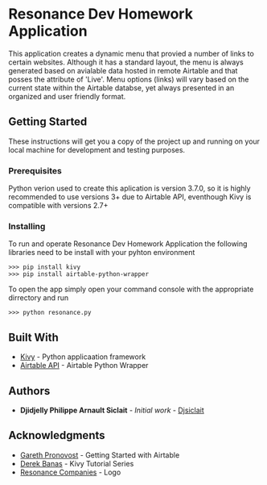 # Resonance Dev Homework Application

This application creates a dynamic menu that provied a number of links to certain websites. Although it has a standard layout, the menu is always generated based on avialable data hosted in remote Airtable and that posses the attribute of 'Live'. Menu options (links) will vary based on the current state within the Airtable databse, yet always presented in an organized and user friendly format.

## Getting Started

These instructions will get you a copy of the project up and running on your local machine for development and testing purposes.

### Prerequisites

Python verion used to create this aplication is version 3.7.0, so it is highly recommended to use versions 3+ due to Airtable API, eventhough Kivy is compatible with versions 2.7+

### Installing

To run and operate Resonance Dev Homework Application the following libraries need to be install with your pyhton environment

```
>>> pip install kivy
>>> pip install airtable-python-wrapper
```

To open the app simply open your command console with the appropriate dirrectory and run

```
>>> python resonance.py
```

## Built With

* [Kivy](https://kivy.org/doc/stable/) - Python applicaation framework
* [Airtable API](https://airtable-python-wrapper.readthedocs.io/en/master/index.html) - Airtable Python Wrapper

## Authors

* **Djidjelly Philippe Arnault Siclait** - *Initial work* - [Djsiclait](https://github.com/Djsiclait)

## Acknowledgments

* [Gareth Pronovost](https://www.youtube.com/watch?v=7C3zkkkkhPY) - Getting Started with Airtable
* [Derek Banas](https://www.youtube.com/user/derekbanas) - Kivy Tutorial Series
* [Resonance Companies](https://angel.co/resonance-companies/jobs) - Logo
